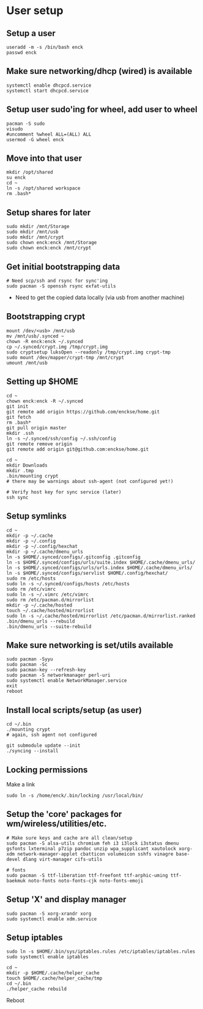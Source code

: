 # User setup

## Setup a user
```
useradd -m -s /bin/bash enck
passwd enck
```

## Make sure networking/dhcp (wired) is available
```
systemctl enable dhcpcd.service
systemctl start dhcpcd.service
```

## Setup user sudo'ing for wheel, add user to wheel
```
pacman -S sudo
visudo
#uncomment %wheel ALL=(ALL) ALL
usermod -G wheel enck
```

## Move into that user
```
mkdir /opt/shared
su enck
cd ~
ln -s /opt/shared workspace
rm .bash*
```

## Setup shares for later
```
sudo mkdir /mnt/Storage
sudo mkdir /mnt/usb
sudo mkdir /mnt/crypt
sudo chown enck:enck /mnt/Storage
sudo chown enck:enck /mnt/crypt
```

## Get initial bootstrapping data
```
# Need scp/ssh and rsync for sync'ing
sudo pacman -S openssh rsync exfat-utils
```

* Need to get the copied data locally (via usb from another machine)

## Bootstrapping crypt
```
mount /dev/<usb> /mnt/usb
mv /mnt/usb/.synced ~
chown -R enck:enck ~/.synced
cp ~/.synced/crypt.img /tmp/crypt.img
sudo cryptsetup luksOpen --readonly /tmp/crypt.img crypt-tmp
sudo mount /dev/mapper/crypt-tmp /mnt/crypt
umount /mnt/usb
```

## Setting up $HOME
```
cd ~
chown enck:enck -R ~/.synced
git init
git remote add origin https://github.com/enckse/home.git
git fetch
rm .bash*
git pull origin master
mkdir .ssh
ln -s ~/.synced/ssh/config ~/.ssh/config
git remote remove origin
git remote add origin git@github.com:enckse/home.git

cd ~
mkdir Downloads
mkdir .tmp
.bin/mounting crypt
# there may be warnings about ssh-agent (not configured yet!)

# Verify host key for sync service (later)
ssh sync
```

## Setup symlinks

```
cd ~
mkdir -p ~/.cache
mkdir -p ~/.config
mkdir -p ~/.config/hexchat
mkdir -p ~/.cache/dmenu_urls
ln -s $HOME/.synced/configs/.gitconfig .gitconfig
ln -s $HOME/.synced/configs/urls/suite.index $HOME/.cache/dmenu_urls/
ln -s $HOME/.synced/configs/urls/urls.index $HOME/.cache/dmenu_urls/
ln -s $HOME/.synced/configs/servlist $HOME/.config/hexchat/
sudo rm /etc/hosts
sudo ln -s ~/.synced/configs/hosts /etc/hosts
sudo rm /etc/vimrc
sudo ln -s ~/.vimrc /etc/vimrc
sudo rm /etc/pacman.d/mirrorlist
mkdir -p ~/.cache/hosted
touch ~/.cache/hosted/mirrorlist
sudo ln -s ~/.cache/hosted/mirrorlist /etc/pacman.d/mirrorlist.ranked
.bin/dmenu_urls --rebuild
.bin/dmenu_urls --suite-rebuild
```

## Make sure networking is set/utils available
```
sudo pacman -Syyu
sudo pacman -Sc
sudo pacman-key --refresh-key
sudo pacman -S networkmanager perl-uri
sudo systemctl enable NetworkManager.service
exit
reboot
```

## Install local scripts/setup (as user)
```
cd ~/.bin
./mounting crypt
# again, ssh agent not configured

git submodule update --init
./syncing --install
```

## Locking permissions

Make a link
```
sudo ln -s /home/enck/.bin/locking /usr/local/bin/
```

## Setup the 'core' packages for wm/wireless/utilities/etc.
```
# Make sure keys and cache are all clean/setup
sudo pacman -S alsa-utils chromium feh i3 i3lock i3status dmenu gsfonts lxterminal p7zip pandoc unzip wpa_supplicant xautolock xorg-xdm network-manager-applet cbatticon volumeicon sshfs vinagre base-devel dlang virt-manager cifs-utils

# fonts
sudo pacman -S ttf-liberation ttf-freefont ttf-arphic-uming ttf-baekmuk noto-fonts noto-fonts-cjk noto-fonts-emoji
```

## Setup 'X' and display manager
```
sudo pacman -S xorg-xrandr xorg
sudo systemctl enable xdm.service
```

## Setup iptables
```
sudo ln -s $HOME/.bin/sys/iptables.rules /etc/iptables/iptables.rules
sudo systemctl enable iptables
```

```
cd ~
mkdir -p $HOME/.cache/helper_cache
touch $HOME/.cache/helper_cache/tmp
cd ~/.bin
./helper_cache rebuild
```

Reboot
